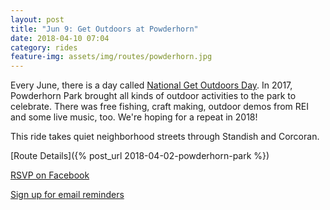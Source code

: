 ```yaml
---
layout: post
title: "Jun 9: Get Outdoors at Powderhorn"
date: 2018-04-10 07:04
category: rides
feature-img: assets/img/routes/powderhorn.jpg
---
```

Every June, there is a day called [National Get Outdoors Day](http://www.nationalgetoutdoorsday.org/). In 2017, Powderhorn Park brought all kinds of outdoor activities to the park to celebrate. There was free fishing, craft making, outdoor demos from REI and some live music, too. We're hoping for a repeat in 2018!

This ride takes quiet neighborhood streets through Standish and Corcoran.

[Route Details]({% post_url 2018-04-02-powderhorn-park %})

[RSVP on Facebook](https://www.facebook.com/events/2172373629663669/)

[Sign up for email reminders](http://eepurl.com/do4hJX)
